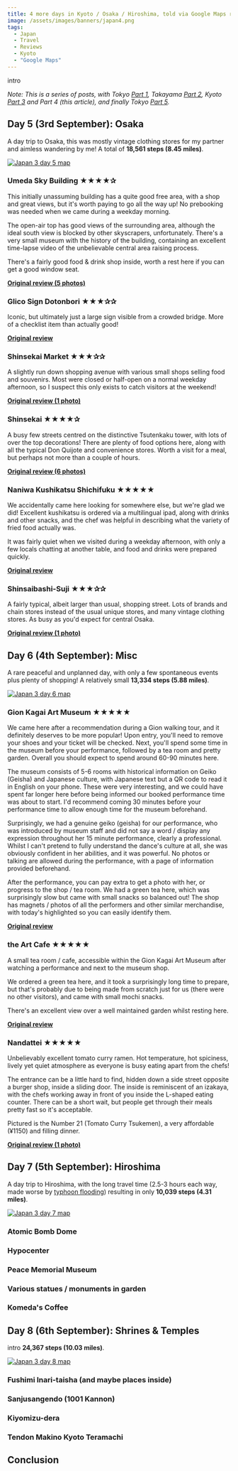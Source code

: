 ```yaml
---
title: 4 more days in Kyoto / Osaka / Hiroshima, told via Google Maps reviews (part 4/5, X reviews)
image: /assets/images/banners/japan4.png
tags:
  - Japan
  - Travel
  - Reviews
  - Kyoto
  - "Google Maps"
---
```


intro

_Note: This is a series of posts, with Tokyo [Part 1](/japan-part-1-tokyo/), Takayama [Part 2](/japan-part-2-takayama), Kyoto [Part 3](/japan-part-3-kyoto) and Part 4 (this article), and finally Tokyo [Part 5](/japan-part-5-tokyo/)._

## Day 5 (3rd September): Osaka

A day trip to Osaka, this was mostly vintage clothing stores for my partner and aimless wandering by me! A total of **18,561 steps (8.45 miles)**.

[![Japan 3 day 5 map](/assets/images/2025/japan3-day5-thumbnail.png)](/assets/images/2025/japan3-day5.png)

### Umeda Sky Building ★★★★✰

This initially unassuming building has a quite good free area, with a shop and great views, but it's worth paying to go all the way up! No prebooking was needed when we came during a weekday morning.

The open-air top has good views of the surrounding area, although the ideal south view is blocked by other skyscrapers, unfortunately. There's a very small museum with the history of the building, containing an excellent time-lapse video of the unbelievable central area raising process.

There's a fairly good food & drink shop inside, worth a rest here if you can get a good window seat.

**[Original review (5 photos)](https://maps.app.goo.gl/zM67msBqF3HGeLC26)**

### Glico Sign Dotonbori ★★★✰✰

Iconic, but ultimately just a large sign visible from a crowded bridge. More of a checklist item than actually good!

**[Original review](https://maps.app.goo.gl/mFv9GRjEn7yX19A17)**

### Shinsekai Market ★★★✰✰

A slightly run down shopping avenue with various small shops selling food and souvenirs. Most were closed or half-open on a normal weekday afternoon, so I suspect this only exists to catch visitors at the weekend!

**[Original review (1 photo)](https://maps.app.goo.gl/BiRax7aZiXCoUKU66)**

### Shinsekai ★★★★✰

A busy few streets centred on the distinctive Tsutenkaku tower, with lots of over the top decorations! There are plenty of food options here, along with all the typical Don Quijote and convenience stores. Worth a visit for a meal, but perhaps not more than a couple of hours.

**[Original review (6 photos)](https://maps.app.goo.gl/14Zdntyn1C2G4P2o7)**

### Naniwa Kushikatsu Shichifuku ★★★★★

We accidentally came here looking for somewhere else, but we're glad we did! Excellent kushikatsu is ordered via a multilingual ipad, along with drinks and other snacks, and the chef was helpful in describing what the variety of fried food actually was.

It was fairly quiet when we visited during a weekday afternoon, with only a few locals chatting at another table, and food and drinks were prepared quickly.

**[Original review](https://maps.app.goo.gl/Ybb9p27iCsdGCqYr7)**

### Shinsaibashi-Suji ★★★✰✰

A fairly typical, albeit larger than usual, shopping street. Lots of brands and chain stores instead of the usual unique stores, and many vintage clothing stores. As busy as you'd expect for central Osaka.

**[Original review (1 photo)](https://maps.app.goo.gl/gXmBH6p4CePdvSUa6)**

## Day 6 (4th September): Misc

A rare peaceful and unplanned day, with only a few spontaneous events plus plenty of shopping! A relatively small **13,334 steps (5.88 miles)**.

[![Japan 3 day 6 map](/assets/images/2025/japan3-day6-thumbnail.png)](/assets/images/2025/japan3-day6.png)

### Gion Kagai Art Museum ★★★★★

We came here after a recommendation during a Gion walking tour, and it definitely deserves to be more popular! Upon entry, you'll need to remove your shoes and your ticket will be checked. Next, you'll spend some time in the museum before your performance, followed by a tea room and pretty garden. Overall you should expect to spend around 60-90 minutes here.

The museum consists of 5-6 rooms with historical information on Geiko (Geisha) and Japanese culture, with Japanese text but a QR code to read it in English on your phone. These were very interesting, and we could have spent far longer here before being informed our booked performance time was about to start. I'd recommend coming 30 minutes before your performance time to allow enough time for the museum beforehand.

Surprisingly, we had a genuine geiko (geisha) for our performance, who was introduced by museum staff and did not say a word / display any expression throughout her 15 minute performance, clearly a professional. Whilst I can't pretend to fully understand the dance's culture at all, she was obviously confident in her abilities, and it was powerful. No photos or talking are allowed during the performance, with a page of information provided beforehand.

After the performance, you can pay extra to get a photo with her, or progress to the shop / tea room. We had a green tea here, which was surprisingly slow but came with small snacks so balanced out! The shop has magnets / photos of all the performers and other similar merchandise, with today's highlighted so you can easily identify them.

**[Original review](https://maps.app.goo.gl/a6W6pbdsE43gxcj77)**

### the Art Cafe ★★★★★

A small tea room / cafe, accessible within the Gion Kagai Art Museum after watching a performance and next to the museum shop.

We ordered a green tea here, and it took a surprisingly long time to prepare, but that's probably due to being made from scratch just for us (there were no other visitors), and came with small mochi snacks.

There's an excellent view over a well maintained garden whilst resting here.

**[Original review](https://maps.app.goo.gl/TVkAxbYbsFCb18XS8)**

### Nandattei ★★★★★

Unbelievably excellent tomato curry ramen. Hot temperature, hot spiciness, lively yet quiet atmosphere as everyone is busy eating apart from the chefs!

The entrance can be a little hard to find, hidden down a side street opposite a burger shop, inside a sliding door. The inside is reminiscent of an izakaya, with the chefs working away in front of you inside the L-shaped eating counter. There can be a short wait, but people get through their meals pretty fast so it's acceptable.

Pictured is the Number 21 (Tomato Curry Tsukemen), a very affordable (¥1150) and filling dinner.

**[Original review (1 photo)](https://maps.app.goo.gl/pUaiGCuoQ85mVqRY8)**

## Day 7 (5th September): Hiroshima

A day trip to Hiroshima, with the long travel time (2.5-3 hours each way, made worse by [typhoon flooding](https://www.asahi.com/ajw/articles/16008107)) resulting in only **10,039 steps (4.31 miles)**.

[![Japan 3 day 7 map](/assets/images/2025/japan3-day7-thumbnail.png)](/assets/images/2025/japan3-day7.png)

### Atomic Bomb Dome

### Hypocenter

### Peace Memorial Museum

### Various statues / monuments in garden

### Komeda's Coffee

## Day 8 (6th September): Shrines & Temples

intro **24,367 steps (10.03 miles)**.

[![Japan 3 day 8 map](/assets/images/2025/japan3-day8-thumbnail.png)](/assets/images/2025/japan3-day8.png)

### Fushimi Inari-taisha (and maybe places inside)

### Sanjusangendo (1001 Kannon)

### Kiyomizu-dera

### Tendon Makino Kyoto Teramachi

## Conclusion
